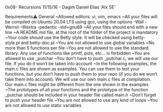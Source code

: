 0x08- Recursions 11/15/16 - Dagim Daniel Elias 'Alx SE'


Requirements⚠️
General
~Allowed editors: vi, vim, emacs
~All your files will be compiled on Ubuntu 20.04 LTS using gcc, using the options -Wall -Werror -Wextra -pedantic -std=gnu89
~All your files should end with a new line
~A README.md file, at the root of the folder of the project is mandatory
~Your code should use the Betty style. It will be checked using betty-style.pl and betty-doc.pl
~You are not allowed to use global variables
~No more than 5 functions per file
~You are not allowed to use the standard library. Any use of functions like printf, puts, etc… is forbidden
~You are allowed to use _putchar
~You don’t have to push _putchar.c, we will use our file. If you do it won’t be taken into account
~In the following examples, the main.c files are shown as examples. You can use them to test your functions, but you don’t have to push them to your repo (if you do we won’t take them into account). We will use our own main.c files at compilation. Our main.c files might be different from the one shown in the examples
~The prototypes of all your functions and the prototype of the function _putchar should be included in your header file called main.h
~Don’t forget to push your header file
~You are not allowed to use any kind of loops
~You are not allowed to use static variables
